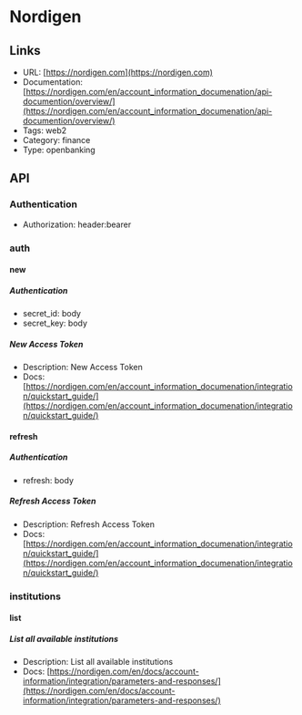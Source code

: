 # Nordigen

## Links

* URL: [https://nordigen.com](https://nordigen.com)
* Documentation: [https://nordigen.com/en/account_information_documenation/api-documention/overview/](https://nordigen.com/en/account_information_documenation/api-documention/overview/)
* Tags: web2
* Category: finance
* Type: openbanking

## API

### Authentication

* Authorization: header:bearer

### auth

#### new

##### Authentication

* secret_id: body
* secret_key: body

##### New Access Token

* Description: New Access Token
* Docs: [https://nordigen.com/en/account_information_documenation/integration/quickstart_guide/](https://nordigen.com/en/account_information_documenation/integration/quickstart_guide/)

#### refresh

##### Authentication

* refresh: body

##### Refresh Access Token

* Description: Refresh Access Token
* Docs: [https://nordigen.com/en/account_information_documenation/integration/quickstart_guide/](https://nordigen.com/en/account_information_documenation/integration/quickstart_guide/)

### institutions

#### list

##### List all available institutions

* Description: List all available institutions
* Docs: [https://nordigen.com/en/docs/account-information/integration/parameters-and-responses/](https://nordigen.com/en/docs/account-information/integration/parameters-and-responses/)
